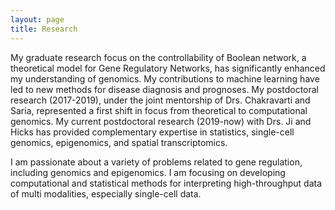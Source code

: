 ```yaml
---
layout: page
title: Research
---
```


  
My graduate research focus on the controllability of Boolean network, a theoretical model for Gene Regulatory Networks, has significantly enhanced my understanding of genomics. My contributions to machine learning have led to new methods for disease diagnosis and prognoses. 
My postdoctoral research (2017-2019), under the joint mentorship of Drs. Chakravarti and Saria,
represented a first shift in focus from theoretical to computational genomics.
My current postdoctoral research (2019-now) with Drs. Ji and Hicks has provided complementary expertise in statistics, single-cell genomics, epigenomics, and spatial transcriptomics.


I am passionate about a variety of problems related to gene regulation, including genomics and epigenomics. I am focusing on 
developing computational and statistical methods for interpreting high-throughput data of multi modalities, especially single-cell data.



